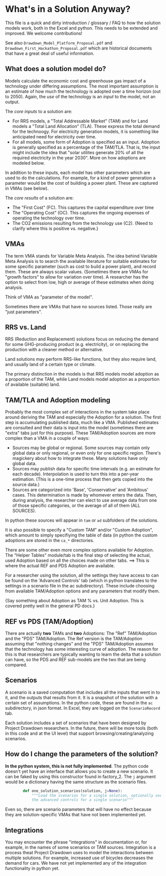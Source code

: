 # What's in a Solution Anyway?

This file is a quick and dirty introduction / glossary / FAQ to how the solution models work, both in the Excel and python.
This needs to be extended and improved.  We welcome contributions!

See also `Drawdown_Model_Platform_Proposal.pdf` and `Drawdown_First_Hackathon_Proposal.pdf` which are historical documents that have a great deal of useful information.


## What does a solution model do?

Models calculate the economic cost and greenhouse gas impact of a technology under differing assumptions.  The most important assumption is an estimate of how much the technology is adopted over a time horizon (out to 2050).  Again, the _use_ of the technology is an _input_ to the model, not an output.

The _core inputs_ to a solution are:
 * For RRS models, a "Total Addressable Market" (TAM) and for Land models a "Total Land Allocation" (TLA).  These express the total demand for the technoogy.  For electricity generation models, it is something like anticipated need for electricity over time.
 * For all models, some form of Adoption is specified as an input.  Adoption is generally specified as a percentage of the TAM/TLA.  That is, the input might include the idea that "solar utilites generate 20% of all the required electricity in the year 2030".   More on how adoptions are modeled below.

In addition to these inputs, each model has other parameters which are used to do the calculations.  For example, for a kind of power generation a parameter would be the cost of building a power plant.  These are captured in VMAs (see below).

The _core results_ of a solution are:
 * The "First Cost" (FC).  This captures the capital expenditure over time
 * The "Operating Cost" (OC).  This captures the ongoing expenses of operating the technology over time.
 * The CO2 emissions resulting from the technology use (C2).  {Need to clarify where this is positive vs. negative.}


## VMAs

The term VMA stands for Variable Meta Analysis.  The idea behind Variable Meta Analysis is to search the available literature for suitable estimates for some specific parameter (such as cost to build a power plant), and record them.   These are always scalar values.  (Sometimes there are VMAs for "growth factors" to allow for variation over time).   A researcher has the option to select from low, high or average of these estimates when doing analysis.

Think of VMA as "parameter of the model".

Sometimes there are VMAs that have no sources listed.  Those really are "just parameters".

## RRS vs. Land

RRS (Reduction and Replacement) solutions focus on reducing the demand for some GHG-producing product (e.g. electricity), or on replacing the production with a cleaner method or alternative.

Land solutions may perform RRS-like functions, but they also require land, and usually land of a certain type or climate.

The primary distinction in the models is that RRS models model adoption as a proportion of the TAM, while Land models model adoption as a
proportion of available (suitable) land.


## TAM/TLA and Adoption modeling

Probably the most complex set of interactions in the system take place around deriving the TAM and especially the Adoption for a solution.  The first step is accumulating published data, much like a VMA.  Published estimates are consulted and their data is input into the model (sometimes there are "extra" tabs just for this purpose).  These TAM/Adoption sources are more complex than a VMA in a couple of ways:

 * Sources may be global or regional.  Some sources may contain only global data or only regional, or even only for one specific region.  There's magickery about how to integrate these.   Many solutions have only global data.
 * Sources may publish data for specific time intervals (e.g. an estimate for each decade).  Interpolation is used to turn this into a per-year estimation.  (This is a one-time process that then gets copied into the source data.)
 * Sources are categorized into 'Base', 'Conservative' and 'Ambitous' cases.  This determination is made by whomever enters the data.  Then, during analysis, the researcher can elect to use average data from one of those specific categories, or the average of all of them (ALL SOURCES).

In python these sources will appear in `tam` or `ad` subfolders of the solutions.

It is also possible to specify a "Custom TAM" and/or "Custom Adoption", which amount to simply specifiying the table of data (in python the custom adoptions are stored in the `ca_*` directories.

There are some other even more complex options available for Adoption.  The "Helper Tables" module/tab is the final step of selecting the actual, used Adoption based on all the choices made on other tabs. ==> This is where the actual REF and PDS Adoption are available.

For a researcher using the solution, all the settings they have access to can be found on the 'Advanced Controls' tab (which in python translates to the settings in a scenario file in the ac subdirectory).  These include choosing from available TAM/Adoption options and any parameters that modify them.

{Say something about Adoption as TAM % vs. Unit Adoption.  This is covered pretty well in the general PD docs.}

## REF vs PDS (TAM/Adoption)

There are actually **two** TAMs and **two** Adoptions:  The "Ref" TAM/Adoption and the "PDS" TAM/Adoption.  The Ref version is the TAM/Adoption assuming that "nothing changes" and the "PDS" TAM/Adoption assumes that the technology has some interesting curve of adoption.  The reason for this is that researchers are typically wanting to learn the delta that a solution can have, so the PDS and REF sub-models are the two that are being compared.

## Scenarios

A scenario is a saved computation that includes all the inputs that went in to it, and the outputs that results from it.   It is a snapshot of 
the solution with a certain set of assumptions.   In the python code, these are found in the `ac` subdirectory, in json format.   In Excel, they are logged on the `ScenarioRecord` tab.

Each solution includes a set of scenarios that have been designed by Project Drawdown researchers.  In the future, there will be more tools (both in this code and at the UI level) that support browsing/creating/analyzing scenarios.

## How do I change the parameters of the solution?

**In the python system, this is not fully implemented**.  The python code doesn't yet have an interface that allows you to create a new scenario.  It can be faked by using this constructor found in factory_2.  The `j` argument would be a dictionary having the same structure as the scenario files.

```python
        def one_solution_scenarios(solution, j=None):
            """Load the scenarios for a single solution, optionally overriding
            the advanced controls for a single scenario"""
```

Even so, there are scenario parameters that will have no effect because they are solution-specific VMAs that have not been implemented yet.

## Integrations

You may encounter the phrase "integrations" in documentation or, for example, in the names of some scenarios or TAM sources.  Integration is a process theat Project Drawdown uses to model the interactions between multiple solutions.  For example, increased use of bicycles decreases the demand for cars.  We have not yet implemented any of the integration functionality in python yet.
